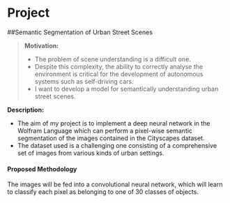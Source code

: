 # Project

##Semantic Segmentation of Urban Street Scenes

> **Motivation:**
> - The problem of scene understanding is a difficult one.
> - Despite this complexity, the ability to correctly analyse the environment is critical for the development of autonomous systems such as self-driving cars.
> - I want to develop a model for semantically understanding urban street scenes.


**Description:**

 - The aim of my project is to implement a deep neural network in the Wolfram Language which can perform a pixel-wise semantic segmentation of the images contained in the Cityscapes dataset.
 - The dataset used is a challenging one consisting of a comprehensive set of images from various kinds of urban settings.

#### <i class="icon-pencil"></i> Proposed Methodology

The images will be fed into a convolutional neural network, which will learn to classify each pixel as belonging to one of 30 classes of objects.
